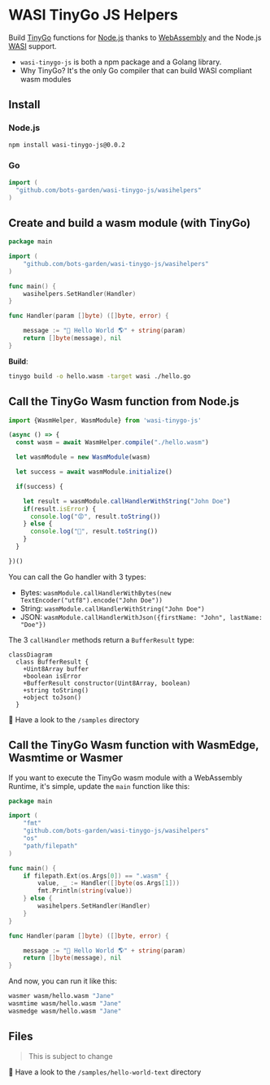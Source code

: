 # WASI TinyGo JS Helpers

Build [TinyGo](https://tinygo.org/) functions for [Node.js](https://nodejs.org/) thanks to [WebAssembly](https://webassembly.org/) and the Node.js [WASI](https://wasi.dev/) support.

- `wasi-tinygo-js` is both a npm package and a Golang library.
- Why TinyGo? It's the only Go compiler that can build WASI compliant wasm modules

## Install

### Node.js
```bash
npm install wasi-tinygo-js@0.0.2
```

### Go
```go
import (
  "github.com/bots-garden/wasi-tinygo-js/wasihelpers"
)
```

## Create and build a wasm module (with TinyGo)

```go
package main

import (
	"github.com/bots-garden/wasi-tinygo-js/wasihelpers"
)

func main() {
	wasihelpers.SetHandler(Handler)
}

func Handler(param []byte) ([]byte, error) {

	message := "👋 Hello World 🌎" + string(param)
	return []byte(message), nil
}
```

**Build**:
```bash
tinygo build -o hello.wasm -target wasi ./hello.go
```

## Call the TinyGo Wasm function from Node.js

```javascript
import {WasmHelper, WasmModule} from 'wasi-tinygo-js'

(async () => {
  const wasm = await WasmHelper.compile("./hello.wasm")

  let wasmModule = new WasmModule(wasm)

  let success = await wasmModule.initialize()

  if(success) {

    let result = wasmModule.callHandlerWithString("John Doe")
    if(result.isError) {
      console.log("😡", result.toString())
    } else {
      console.log("🙂", result.toString())
    }
  }

})()
```
You can call the Go handler with 3 types:

- Bytes: `wasmModule.callHandlerWithBytes(new TextEncoder("utf8").encode("John Doe"))`
- String: `wasmModule.callHandlerWithString("John Doe")`
- JSON: `wasmModule.callHandlerWithJson({firstName: "John", lastName: "Doe"})`

The 3 `callHandler` methods return a `BufferResult` type:

```mermaid
classDiagram
  class BufferResult {
    +Uint8Array buffer
    +boolean isError
    +BufferResult constructor(Uint8Array, boolean)
    +string toString()
    +object toJson()
  }
```

👀 Have a look to the `/samples` directory

## Call the TinyGo Wasm function with WasmEdge, Wasmtime or Wasmer

If you want to execute the TinyGo wasm module with a WebAssembly Runtime, it's simple, update the `main` function like this:

```go
package main

import (
	"fmt"
	"github.com/bots-garden/wasi-tinygo-js/wasihelpers"
	"os"
	"path/filepath"
)

func main() {
	if filepath.Ext(os.Args[0]) == ".wasm" {
		value, _ := Handler([]byte(os.Args[1]))
		fmt.Println(string(value))
	} else {
		wasihelpers.SetHandler(Handler)
	}
}

func Handler(param []byte) ([]byte, error) {

	message := "👋 Hello World 🌎" + string(param)
	return []byte(message), nil
}
```

And now, you can run it like this:

```bash
wasmer wasm/hello.wasm "Jane"
wasmtime wasm/hello.wasm "Jane"
wasmedge wasm/hello.wasm "Jane"
```

## Files

> This is subject to change

👀 Have a look to the `/samples/hello-world-text` directory
